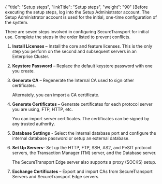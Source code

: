 {
    "title": "Setup steps",
    "linkTitle": "Setup steps",
    "weight": "90"
}Before executing the setup steps, log into the Setup Administrator account. The Setup Administrator account is used for the initial, one-time configuration of the system.

There are seven steps involved in configuring SecureTransport for initial use. Complete the steps in the order listed to prevent conflicts.

1.  **Install Licenses** – Install the core and feature licenses. This is the only step you perform on the second and subsequent servers in an Enterprise Cluster.
2.  **Keystore Password** – Replace the default keystore password with one you create.
3.  **Generate CA** – Regenerate the Internal CA used to sign other certificates.  
    Alternately, you can import a CA certificate.
4.  **Generate Certificates** – Generate certificates for each protocol server you are using, FTP, HTTP, etc.  
    You can import server certificates. The certificates can be signed by any trusted authority.
5.  **Database Settings** - Select the internal database port and configure the internal database password or setup an external database.
6.  **Set Up Servers**– Set up the HTTP, FTP, SSH, AS2, and PeSIT protocol servers, the Transaction Manager (TM) server, and the Database server.  
    The SecureTransport Edge server also supports a proxy (SOCKS) setup.
7.  **Exchange Certificates** – Export and import CAs from SecureTransport Servers and SecureTransport Edge servers.
